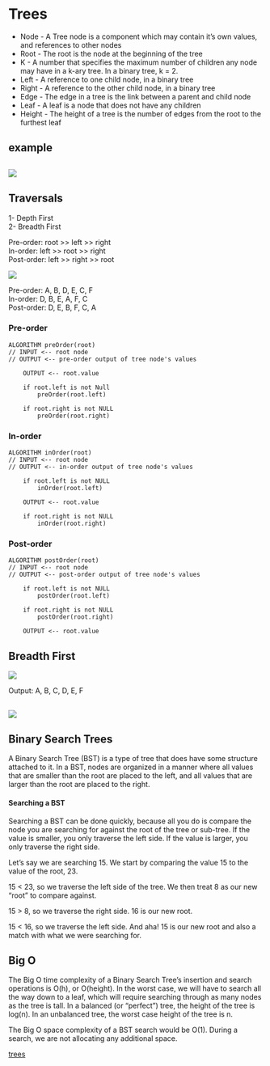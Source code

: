 # Trees 

* Node - A Tree node is a component which may contain it’s own values, and references to other nodes
* Root - The root is the node at the beginning of the tree
* K - A number that specifies the maximum number of children any node may have in a k-ary tree. In a      binary    tree, k = 2.
* Left - A reference to one child node, in a binary tree
* Right - A reference to the other child node, in a binary tree
* Edge - The edge in a tree is the link between a parent and child node
* Leaf - A leaf is a node that does not have any children
* Height - The height of a tree is the number of edges from the root to the furthest leaf

## example 
## ![](https://codefellows.github.io/common_curriculum/data_structures_and_algorithms/Code_401/class-15/resources/images/BinaryTree1.PNG)

## Traversals

1- Depth First <br>
2- Breadth First <br>

Pre-order: root >> left >> right <br>
In-order: left >> root >> right <br>
Post-order: left >> right >> root <br>

![](https://codefellows.github.io/common_curriculum/data_structures_and_algorithms/Code_401/class-15/resources/images/tree-example.png)

Pre-order: A, B, D, E, C, F <br>
In-order: D, B, E, A, F, C <br>
Post-order: D, E, B, F, C, A <br>


### Pre-order

```
ALGORITHM preOrder(root)
// INPUT <-- root node
// OUTPUT <-- pre-order output of tree node's values

    OUTPUT <-- root.value

    if root.left is not Null
        preOrder(root.left)

    if root.right is not NULL
        preOrder(root.right)
```

### In-order 
```
ALGORITHM inOrder(root)
// INPUT <-- root node
// OUTPUT <-- in-order output of tree node's values

    if root.left is not NULL
        inOrder(root.left)

    OUTPUT <-- root.value

    if root.right is not NULL
        inOrder(root.right)
```
### Post-order
```
ALGORITHM postOrder(root)
// INPUT <-- root node
// OUTPUT <-- post-order output of tree node's values

    if root.left is not NULL
        postOrder(root.left)

    if root.right is not NULL
        postOrder(root.right)

    OUTPUT <-- root.value
```

## Breadth First 

![](https://codefellows.github.io/common_curriculum/data_structures_and_algorithms/Code_401/class-15/resources/images/tree-example.png)

Output: A, B, C, D, E, F


## 
![](https://codefellows.github.io/common_curriculum/data_structures_and_algorithms/Code_401/class-15/resources/images/BreadthTraversal1.PNG)


## Binary Search Trees

A Binary Search Tree (BST) is a type of tree that does have some structure attached to it. In a BST, nodes are organized in a manner where all values that are smaller than the root are placed to the left, and all values that are larger than the root are placed to the right.

#### Searching a BST
Searching a BST can be done quickly, because all you do is compare the node you are searching for against the root of the tree or sub-tree. If the value is smaller, you only traverse the left side. If the value is larger, you only traverse the right side.

Let’s say we are searching 15. We start by comparing the value 15 to the value of the root, 23.

15 < 23, so we traverse the left side of the tree. We then treat 8 as our new “root” to compare against.

15 > 8, so we traverse the right side. 16 is our new root.

15 < 16, so we traverse the left side. And aha! 15 is our new root and also a match with what we were searching for.


## Big O
The Big O time complexity of a Binary Search Tree’s insertion and search operations is O(h), or O(height). In the worst case, we will have to search all the way down to a leaf, which will require searching through as many nodes as the tree is tall. In a balanced (or “perfect”) tree, the height of the tree is log(n). In an unbalanced tree, the worst case height of the tree is n.

The Big O space complexity of a BST search would be O(1). During a search, we are not allocating any additional space.




[trees](https://codefellows.github.io/common_curriculum/data_structures_and_algorithms/Code_401/class-15/resources/Trees.html)

